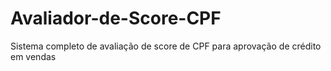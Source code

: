 # Avaliador-de-Score-CPF
Sistema completo de avaliação de score de CPF para aprovação de crédito em vendas
